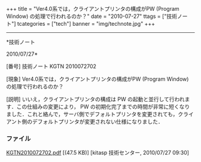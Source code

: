 ﻿+++
title = "Ver4.0系では，クライアントプリンタの構成がPW (Program Window) の処理で行われるのか？"
date = "2010-07-27"
ttags = ["技術ノート"]
tcategories = ["tech"]
banner = "img/technote.jpg"
+++

-----------------------------------------------------------------------------------------------------------------------------

*技術ノート

2010/07/27*


[番号]
技術ノート KGTN 2010072702

[現象]
Ver4.0系では，クライアントプリンタの構成がPW (Program Window)
の処理で行われるのか？

[説明]
いいえ，クライアントプリンタの構成は PW
の起動と並行して行われます．この仕組みの変更により， PW
の初期化完了までの時間が非常に短くなりました．これと絡んで，サーバ側でデフォルトプリンタを変更されても，クライアント側のデフォルトプリンタが変更されない仕様になりました．


### ファイル

 
 


[KGTN2010072702.pdf](http://techreport.kitasp.net/attachments/download/242/KGTN2010072702.pdf)
 [(47.5 KB)] [kitasp 技術センター, 2010/07/27
09:30]


 


 

